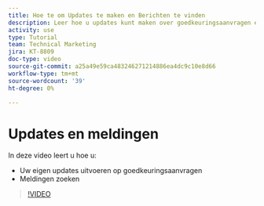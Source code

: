 ```yaml
---
title: Hoe te om Updates te maken en Berichten te vinden
description: Leer hoe u updates kunt maken over goedkeuringsaanvragen en hoe u uw meldingen kunt vinden.
activity: use
type: Tutorial
team: Technical Marketing
jira: KT-8809
doc-type: video
source-git-commit: a25a49e59ca483246271214886ea4dc9c10e8d66
workflow-type: tm+mt
source-wordcount: '39'
ht-degree: 0%

---
```


# Updates en meldingen

In deze video leert u hoe u:

* Uw eigen updates uitvoeren op goedkeuringsaanvragen
* Meldingen zoeken

>[!VIDEO](https://video.tv.adobe.com/v/335109/?quality=12&learn=on)

<!---
learn more URLS
Tag others on updates
Update work
--->
